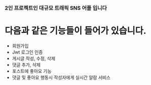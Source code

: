 ### 2인 프로젝트인 대규모 트래픽 SNS 어플 입니다

# 다음과 같은 기능들이 들어가 있습니다.
- 회원가입
- Jwt 로그인 인증
- 게시글 작성, 수정, 삭제
- 댓글 추가, 삭제
- 포스트에 좋아요 기능
- 댓글 및 좋아요 행동시 작성자에게 실시간 알람 서비스
